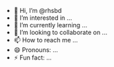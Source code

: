- 👋 Hi, I’m @rhsbd
- 👀 I’m interested in ...
- 🌱 I’m currently learning ...
- 💞️ I’m looking to collaborate on ...
- 📫 How to reach me ...
- 😄 Pronouns: ...
- ⚡ Fun fact: ...

<!---
rhsbd/rhsbd is a ✨ special ✨ repository because its `README.md` (this file) appears on your GitHub profile.
You can click the Preview link to take a look at your changes.
--->
